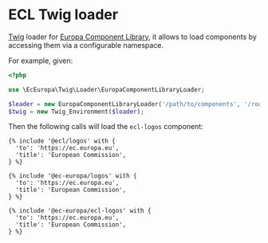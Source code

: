 # ECL Twig loader

[Twig](http://twig.sensiolabs.org) loader for [Europa Component Library](https://github.com/ec-europa/europa-component-library),
it allows to load components by accessing them via a configurable namespace.
 
For example, given:

```php
<?php

use \EcEuropa\Twig\Loader\EuropaComponentLibraryLoader;

$leader = new EuropaComponentLibraryLoader('/path/to/components', '/root', ['ecl', 'ec-europa']);
$twig = new Twig_Environment($loader);
```

Then the following calls will load the `ecl-logos` component:

```twig
{% include '@ecl/logos' with {
  'to': 'https://ec.europa.eu',
  'title': 'European Commission',
} %}
```

```twig
{% include '@ec-europa/logos' with {
  'to': 'https://ec.europa.eu',
  'title': 'European Commission',
} %}
```

```twig
{% include '@ec-europa/ecl-logos' with {
  'to': 'https://ec.europa.eu',
  'title': 'European Commission',
} %}
```
